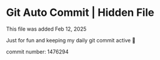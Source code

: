 # Git Auto Commit | Hidden File

This file was added Feb 12, 2025

Just for fun and keeping my daily git commit active 🤪

commit number: 1476294
